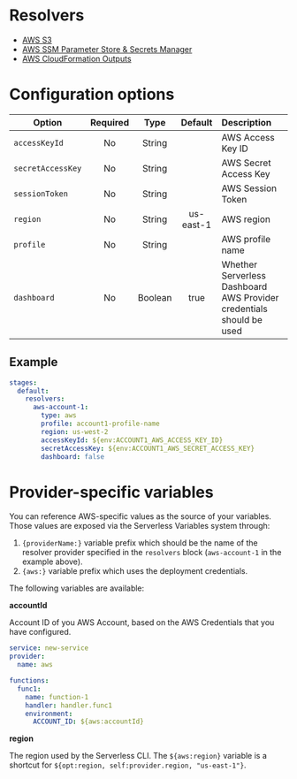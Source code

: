<!--
title: Serverless Framework - Variables - AWS-specific variables
description: >-
  How to reference AWS-specific variables in the Serverless Framework for
  efficient configuration and deployment.
short_title: Serverless Variables - AWS Variables
keywords:
  - Serverless Framework
  - AWS-specific variables
  - configuration
  - deployment
  - accountId
  - region
-->

# Resolvers

- [AWS S3](s3)
- [AWS SSM Parameter Store & Secrets Manager](ssm)
- [AWS CloudFormation Outputs](cf-stack)

# Configuration options

| Option            | Required |  Type   |  Default  | Description                                                          |
| ----------------- | :------: | :-----: | :-------: | :------------------------------------------------------------------- |
| `accessKeyId`     |    No    | String  |           | AWS Access Key ID                                                    |
| `secretAccessKey` |    No    | String  |           | AWS Secret Access Key                                                |
| `sessionToken`    |    No    | String  |           | AWS Session Token                                                    |
| `region`          |    No    | String  | us-east-1 | AWS region                                                           |
| `profile`         |    No    | String  |           | AWS profile name                                                     |
| `dashboard`       |    No    | Boolean |   true    | Whether Serverless Dashboard AWS Provider credentials should be used |

## Example

```yaml
stages:
  default:
    resolvers:
      aws-account-1:
        type: aws
        profile: account1-profile-name
        region: us-west-2
        accessKeyId: ${env:ACCOUNT1_AWS_ACCESS_KEY_ID}
        secretAccessKey: ${env:ACCOUNT1_AWS_SECRET_ACCESS_KEY}
        dashboard: false
```

# Provider-specific variables

You can reference AWS-specific values as the source of your variables. Those values are exposed via the Serverless Variables system through:

1. `{providerName:}` variable prefix which should be the name of the resolver provider specified in the `resolvers` block (`aws-account-1` in the example above).
2. `{aws:}` variable prefix which uses the deployment credentials.

The following variables are available:

**accountId**

Account ID of you AWS Account, based on the AWS Credentials that you have configured.

```yml
service: new-service
provider:
  name: aws

functions:
  func1:
    name: function-1
    handler: handler.func1
    environment:
      ACCOUNT_ID: ${aws:accountId}
```

**region**

The region used by the Serverless CLI. The `${aws:region}` variable is a shortcut for `${opt:region, self:provider.region, "us-east-1"}`.
